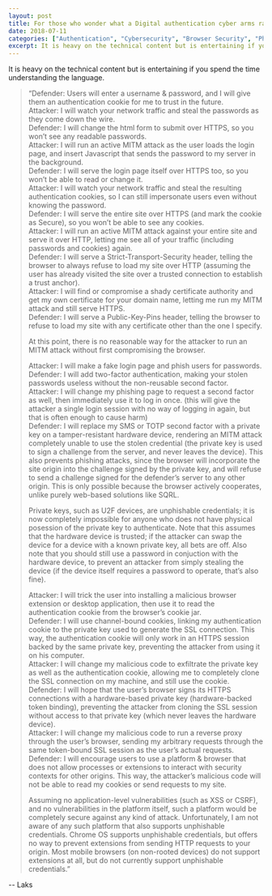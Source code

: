 ```yaml
---
layout: post
title: For those who wonder what a Digital authentication cyber arms race looks like
date: 2018-07-11
categories: ["Authentication", "Cybersecurity", "Browser Security", "Phishing", "Digital Identity", "Hardware Tokens", "Defense Strategies"]
excerpt: It is heavy on the technical content but is entertaining if you spend the time understanding the language.
---
```

It is heavy on the technical content but is entertaining if you spend the time
understanding the language.

> “Defender: Users will enter a username & password, and I will give them an
> authentication cookie for me to trust in the future.  
> Attacker: I will watch your network traffic and steal the passwords as they
> come down the wire.  
> Defender: I will change the html form to submit over HTTPS, so you won’t see
> any readable passwords.  
> Attacker: I will run an active MITM attack as the user loads the login page,
> and insert Javascript that sends the password to my server in the
> background.  
> Defender: I will serve the login page itself over HTTPS too, so you won’t be
> able to read or change it.  
> Attacker: I will watch your network traffic and steal the resulting
> authentication cookies, so I can still impersonate users even without
> knowing the password.  
> Defender: I will serve the entire site over HTTPS (and mark the cookie as
> Secure), so you won’t be able to see any cookies.  
> Attacker: I will run an active MITM attack against your entire site and
> serve it over HTTP, letting me see all of your traffic (including passwords
> and cookies) again.  
> Defender: I will serve a Strict-Transport-Security header, telling the
> browser to always refuse to load my site over HTTP (assuming the user has
> already visited the site over a trusted connection to establish a trust
> anchor).  
> Attacker: I will find or compromise a shady certificate authority and get my
> own certificate for your domain name, letting me run my MITM attack and
> still serve HTTPS.  
> Defender: I will serve a Public-Key-Pins header, telling the browser to
> refuse to load my site with any certificate other than the one I specify.  
>  
> At this point, there is no reasonable way for the attacker to run an MITM
> attack without first compromising the browser.  
>  
> Attacker: I will make a fake login page and phish users for passwords.  
> Defender: I will add two-factor authentication, making your stolen passwords
> useless without the non-reusable second factor.  
> Attacker: I will change my phishing page to request a second factor as well,
> then immediately use it to log in once. (this will give the attacker a
> single login session with no way of logging in again, but that is often
> enough to cause harm)  
> Defender: I will replace my SMS or TOTP second factor with a private key on
> a tamper-resistant hardware device, rendering an MITM attack completely
> unable to use the stolen credential (the private key is used to sign a
> challenge from the server, and never leaves the device). This also prevents
> phishing attacks, since the browser will incorporate the site origin into
> the challenge signed by the private key, and will refuse to send a challenge
> signed for the defender’s server to any other origin. This is only possible
> because the browser actively cooperates, unlike purely web-based solutions
> like SQRL.  
>  
> Private keys, such as U2F devices, are unphishable credentials; it is now
> completely impossible for anyone who does not have physical posession of the
> private key to authenticate. Note that this assumes that the hardware device
> is trusted; if the attacker can swap the device for a device with a known
> private key, all bets are off. Also note that you should still use a
> password in conjuction with the hardware device, to prevent an attacker from
> simply stealing the device (if the device itself requires a password to
> operate, that’s also fine).  
>  
> Attacker: I will trick the user into installing a malicious browser
> extension or desktop application, then use it to read the authentication
> cookie from the browser’s cookie jar.  
> Defender: I will use channel-bound cookies, linking my authentication cookie
> to the private key used to generate the SSL connection. This way, the
> authentication cookie will only work in an HTTPS session backed by the same
> private key, preventing the attacker from using it on his computer.  
> Attacker: I will change my malicious code to exfiltrate the private key as
> well as the authentication cookie, allowing me to completely clone the SSL
> connection on my machine, and still use the cookie.  
> Defender: I will hope that the user’s browser signs its HTTPS connections
> with a hardware-based private key (hardware-backed token binding),
> preventing the attacker from cloning the SSL session without access to that
> private key (which never leaves the hardware device).  
> Attacker: I will change my malicious code to run a reverse proxy through the
> user’s browser, sending my arbitrary requests through the same token-bound
> SSL session as the user’s actual requests.  
> Defender: I will encourage users to use a platform & browser that does not
> allow processes or extensions to interact with security contexts for other
> origins. This way, the attacker’s malicious code will not be able to read my
> cookies or send requests to my site.  
>  
> Assuming no application-level vulnerabilities (such as XSS or CSRF), and no
> vulnerabilities in the platform itself, such a platform would be completely
> secure against any kind of attack. Unfortunately, I am not aware of any such
> platform that also supports unphishable credentials. Chrome OS supports
> unphishable credentials, but offers no way to prevent extensions from
> sending HTTP requests to your origin. Most mobile browsers (on non-rooted
> devices) do not support extensions at all, but do not currently support
> unphishable credentials.”

-- Laks


